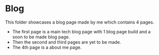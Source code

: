 # Blog
This folder showcases a blog page made by me which contains 4 pages.

- The first page is a main tech blog page with 1 blog page build and a soon to be made blog page.
- Then the second and third pages are yet to be made.
- The 4th page is a about me page.

